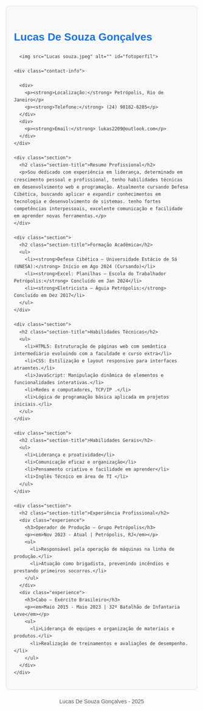 <!DOCTYPE html>
<html lang="pt-BR">
<head>
  <meta charset="UTF-8">
  <title>Currículo de Lucas</title>
  <style>
    body {
      font-family: Arial, sans-serif;
      line-height: 1.6;
      margin: 20px;
      color: #333;
    }
    h1, h2 {
      color: #1a73e8;
    }
    .container {
      max-width: 800px;
      margin: 0 auto;
      padding: 20px;
      border: 1px solid #ddd;
      border-radius: 8px;
      background: #f9f9f9;
    }
    .section {
      margin-bottom: 20px;
    }
    .section-title {
      font-size: 1.4rem;
      margin-bottom: 10px;
      border-bottom: 2px solid #1a73e8;
      display: inline-block;
    }
    ul {
      padding-left: 20px;
    }
    ul li {
      margin-bottom: 8px;
    }
    .contact-info {
      display: flex;
      justify-content: space-between;
      margin-bottom: 20px;
    }
    .contact-info div {
      width: 48%;
    }
    .experience, .skills {
      margin-top: 10px;
    }
    .footer {
      text-align: center;
      margin-top: 20px;
      font-size: 0.9rem;
      color: #555;
    }
    #fotoperfil{
      width: 120px;
      height: 120px;
      object-fit: cover;
      float: right;
    margin-top: -100px; 
    border-radius: 30px;
    box-shadow: 0px 9px 10px rgba(0, 0, 0, 0.2);
  }
  </style>
</head>
<body>
  
  <div class="container">
    <h1>Lucas De Souza Gonçalves</h1>
  
      <img src="Lucas souza.jpeg" alt="" id="fotoperfil">
   
    <div class="contact-info">
    
      <div>
        <p><strong>Localização:</strong> Petrópolis, Rio de Janeiro</p>
        <p><strong>Telefone:</strong> (24) 98182-6285</p>
      </div>
      <div>
        <p><strong>Email:</strong> lukas2209@outlook.com</p>
      </div>
    </div>

    <div class="section">
      <h2 class="section-title">Resumo Profissional</h2>
      <p>Sou dedicado com experiência em liderança, determinado em crescimento pessoal e profissional, tenho habilidades técnicas em desenvolvimento web e programação. Atualmente cursando Defesa Cibética, buscando aplicar e expandir conhecimentos em tecnologia e desenvolvimento de sistemas. tenho fortes competências interpessoais, excelente comunicação e facilidade em aprender novas ferramentas.</p>
    </div>

    <div class="section">
      <h2 class="section-title">Formação Acadêmica</h2>
      <ul>
        <li><strong>Defesa Cibética – Universidade Estácio de Sá (UNESA):</strong> Início em Ago 2024 (Cursando)</li>
        <li><strong>Excel: Planilhas – Escola do Trabalhador Petrópolis:</strong> Concluído em Jan 2024</li>
        <li><strong>Eletricista – Águia Petrópolis:</strong> Concluído em Dez 2017</li>
      </ul>
    </div>

    <div class="section">
      <h2 class="section-title">Habilidades Técnicas</h2>
      <ul>
        <li>HTML5: Estruturação de páginas web com semântica intermediário evoluindo com a faculdade e curso extra</li>
        <li>CSS: Estilização e layout responsivo para interfaces atraentes.</li>
        <li>JavaScript: Manipulação dinâmica de elementos e funcionalidades interativas.</li>
        <li>Redes e computadores, TCP/IP .</li>
        <li>Lógica de programação básica aplicada em projetos iniciais.</li>
      </ul>
    </div>

    <div class="section">
      <h2 class="section-title">Habilidades Gerais</h2>
      <ul>
        <li>Liderança e proatividade</li>
        <li>Comunicação eficaz e organização</li>
        <li>Pensamento criativo e facilidade em aprender</li>
        <li>Inglês Técnico em área de TI </li>
      </ul>
    </div>

    <div class="section">
      <h2 class="section-title">Experiência Profissional</h2>
      <div class="experience">
        <h3>Operador de Produção – Grupo Petrópolis</h3>
        <p><em>Nov 2023 - Atual | Petrópolis, RJ</em></p>
        <ul>
          <li>Responsável pela operação de máquinas na linha de produção.</li>
          <li>Atuação como brigadista, prevenindo incêndios e prestando primeiros socorros.</li>
        </ul>
      </div>
      <div class="experience">
        <h3>Cabo – Exército Brasileiro</h3>
        <p><em>Maio 2015 - Maio 2023 | 32º Batalhão de Infantaria Leve</em></p>
        <ul>
          <li>Liderança de equipes e organização de materiais e produtos.</li>
          <li>Realização de treinamentos e avaliações de desempenho.</li>
        </ul>
      </div>
    </div>
  </div>
  <div class="footer">
    <p>Lucas De Souza Gonçalves - 2025</p>
  </div>
</body>
</html>
